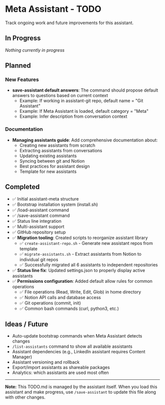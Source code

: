 # Meta Assistant - TODO

Track ongoing work and future improvements for this assistant.

## In Progress

_Nothing currently in progress_

## Planned

### New Features

- **save-assistant default answers**: The command should propose default answers to questions based on current context
  - Example: If working in assistant-git repo, default name = "Git Assistant"
  - Example: If Meta Assistant is loaded, default category = "Meta"
  - Example: Infer description from conversation context

### Documentation

- **Managing assistants guide**: Add comprehensive documentation about:
  - Creating new assistants from scratch
  - Extracting assistants from conversations
  - Updating existing assistants
  - Syncing between git and Notion
  - Best practices for assistant design
  - Template for new assistants

## Completed

- ✅ Initial assistant-meta structure
- ✅ Bootstrap installation system (install.sh)
- ✅ /load-assistant command
- ✅ /save-assistant command
- ✅ Status line integration
- ✅ Multi-assistant support
- ✅ GitHub repository setup
- ✅ **Migration tooling**: Created scripts to reorganize assistant library
  - ✅ `create-assistant-repo.sh` - Generate new assistant repos from template
  - ✅ `migrate-assistants.sh` - Extract assistants from Notion to individual git repos
  - ✅ Successfully migrated all 6 assistants to independent repositories
- ✅ **Status line fix**: Updated settings.json to properly display active assistants
- ✅ **Permissions configuration**: Added default allow rules for common operations
  - ✅ File operations (Read, Write, Edit, Glob) in home directory
  - ✅ Notion API calls and database access
  - ✅ Git operations (commit, init)
  - ✅ Common bash commands (curl, python3, etc.)

## Ideas / Future

- Auto-update bootstrap commands when Meta Assistant detects changes
- `/list-assistants` command to show all available assistants
- Assistant dependencies (e.g., LinkedIn assistant requires Content Manager)
- Assistant versioning and rollback
- Export/import assistants as shareable packages
- Analytics: which assistants are used most often

---

**Note:** This TODO.md is managed by the assistant itself. When you load this assistant and make progress, use `/save-assistant` to update this file along with other changes.
